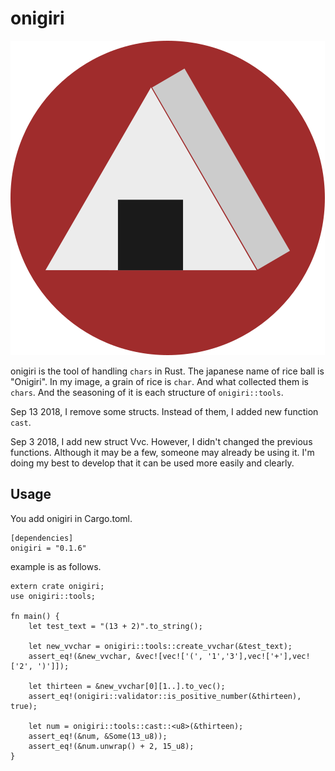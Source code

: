 # onigiri

![onigiri](./imgs/onigiri2.png)

onigiri is the tool of handling `chars` in Rust.
The japanese name of rice ball is "Onigiri". 
In my image, a grain of rice is `char`. 
And what collected them is `chars`. 
And the seasoning of it is each structure of `onigiri::tools`.


Sep 13 2018, I remove some structs.
Instead of them, I added new function `cast`.


Sep 3 2018, I add new struct Vvc.
However, I didn't changed the previous functions.
Although it may be a few, someone may already be using it.
I'm doing my best to develop that it can be used more easily and clearly.

## Usage

You add onigiri in Cargo.toml.

```
[dependencies]
onigiri = "0.1.6"
```
example is as follows.

```
extern crate onigiri;
use onigiri::tools;

fn main() {
    let test_text = "(13 + 2)".to_string();
    
    let new_vvchar = onigiri::tools::create_vvchar(&test_text);
    assert_eq!(&new_vvchar, &vec![vec!['(', '1','3'],vec!['+'],vec!['2', ')']]);
    
    let thirteen = &new_vvchar[0][1..].to_vec();
    assert_eq!(onigiri::validator::is_positive_number(&thirteen), true);
   
    let num = onigiri::tools::cast::<u8>(&thirteen);
    assert_eq!(&num, &Some(13_u8));
    assert_eq!(&num.unwrap() + 2, 15_u8);
}
```
